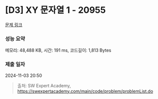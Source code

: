 # [D3] XY 문자열 1 - 20955 

[문제 링크](https://swexpertacademy.com/main/code/problem/problemDetail.do?contestProbId=AY_gm8_6NjcDFAVF) 

### 성능 요약

메모리: 48,488 KB, 시간: 191 ms, 코드길이: 1,813 Bytes

### 제출 일자

2024-11-03 20:50



> 출처: SW Expert Academy, https://swexpertacademy.com/main/code/problem/problemList.do